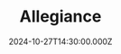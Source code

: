 ---
video:
  type: vimeo
  id: 1023844772
speaker:
  permalink: codey-friesen
  name: Codey Friesen
title: Allegiance
image: https://i.imgur.com/0Mrul1J.png
date: 2024-10-27T14:30:00.000Z
---